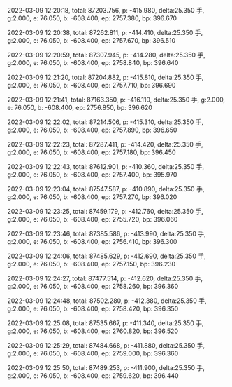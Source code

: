 2022-03-09 12:20:18, total: 87203.756, p: -415.980, delta:25.350 手, g:2.000, e: 76.050, b: -608.400, ep: 2757.380, bp: 396.670

2022-03-09 12:20:38, total: 87262.811, p: -414.410, delta:25.350 手, g:2.000, e: 76.050, b: -608.400, ep: 2757.670, bp: 396.510

2022-03-09 12:20:59, total: 87307.945, p: -414.280, delta:25.350 手, g:2.000, e: 76.050, b: -608.400, ep: 2758.840, bp: 396.640

2022-03-09 12:21:20, total: 87204.882, p: -415.810, delta:25.350 手, g:2.000, e: 76.050, b: -608.400, ep: 2757.710, bp: 396.690

2022-03-09 12:21:41, total: 87163.350, p: -416.110, delta:25.350 手, g:2.000, e: 76.050, b: -608.400, ep: 2756.850, bp: 396.620

2022-03-09 12:22:02, total: 87214.506, p: -415.310, delta:25.350 手, g:2.000, e: 76.050, b: -608.400, ep: 2757.890, bp: 396.650

2022-03-09 12:22:23, total: 87287.411, p: -414.420, delta:25.350 手, g:2.000, e: 76.050, b: -608.400, ep: 2757.180, bp: 396.450

2022-03-09 12:22:43, total: 87612.901, p: -410.360, delta:25.350 手, g:2.000, e: 76.050, b: -608.400, ep: 2757.400, bp: 395.970

2022-03-09 12:23:04, total: 87547.587, p: -410.890, delta:25.350 手, g:2.000, e: 76.050, b: -608.400, ep: 2757.270, bp: 396.020

2022-03-09 12:23:25, total: 87459.179, p: -412.760, delta:25.350 手, g:2.000, e: 76.050, b: -608.400, ep: 2755.720, bp: 396.060

2022-03-09 12:23:46, total: 87385.586, p: -413.990, delta:25.350 手, g:2.000, e: 76.050, b: -608.400, ep: 2756.410, bp: 396.300

2022-03-09 12:24:06, total: 87485.629, p: -412.690, delta:25.350 手, g:2.000, e: 76.050, b: -608.400, ep: 2757.150, bp: 396.230

2022-03-09 12:24:27, total: 87477.514, p: -412.620, delta:25.350 手, g:2.000, e: 76.050, b: -608.400, ep: 2758.260, bp: 396.360

2022-03-09 12:24:48, total: 87502.280, p: -412.380, delta:25.350 手, g:2.000, e: 76.050, b: -608.400, ep: 2758.420, bp: 396.350

2022-03-09 12:25:08, total: 87535.667, p: -411.340, delta:25.350 手, g:2.000, e: 76.050, b: -608.400, ep: 2760.820, bp: 396.520

2022-03-09 12:25:29, total: 87484.668, p: -411.880, delta:25.350 手, g:2.000, e: 76.050, b: -608.400, ep: 2759.000, bp: 396.360

2022-03-09 12:25:50, total: 87489.253, p: -411.900, delta:25.350 手, g:2.000, e: 76.050, b: -608.400, ep: 2759.620, bp: 396.440
